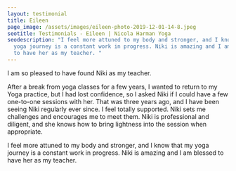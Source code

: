 ```yaml
---
layout: testimonial
title: Eileen
page_image: /assets/images/eileen-photo-2019-12-01-14-8.jpeg
seotitle: Testimonials - Eileen | Nicola Harman Yoga
seodescription: "I feel more attuned to my body and stronger, and I know that my
  yoga journey is a constant work in progress. Niki is amazing and I am blessed
  to have her as my teacher. "
---
```

I am so pleased to have found Niki as my teacher. 

After a break from yoga classes for a few years, I wanted to return to my Yoga practice, but I had lost confidence, so I asked Niki if I could have a few one-to-one sessions with her. That was three years ago, and I have been seeing Niki regularly ever since. I feel totally supported. Niki sets me challenges and encourages me to meet them. Niki is professional and diligent, and she knows how to bring lightness into the session when appropriate. 

I feel more attuned to my body and stronger, and I know that my yoga journey is a constant work in progress. Niki is amazing and I am blessed to have her as my teacher.